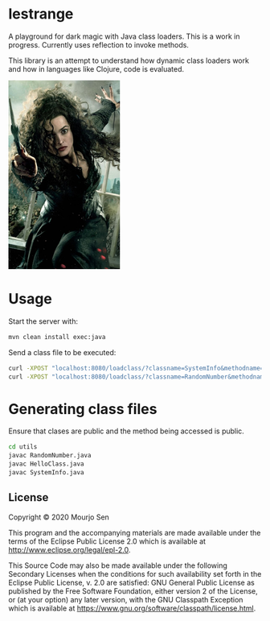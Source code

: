 # lestrange

A playground for dark magic with Java class loaders. This is a work in progress. Currently uses reflection to invoke methods. 

This library is an attempt to understand how dynamic class loaders work and how in languages like Clojure, code is evaluated.

![Bellatrix](/utils/bella.png)


# Usage

Start the server with:
```bash
mvn clean install exec:java
```

Send a class file to be executed:
```bash
curl -XPOST "localhost:8080/loadclass/?classname=SystemInfo&methodname=info" -F "file=@SystemInfo.class"
curl -XPOST "localhost:8080/loadclass/?classname=RandomNumber&methodname=sayHello" -F "file=@RandomNumber.class"
```

# Generating class files
Ensure that clases are public and the method being accessed is public.
```bash
cd utils
javac RandomNumber.java
javac HelloClass.java
javac SystemInfo.java
```



## License

Copyright © 2020 Mourjo Sen

This program and the accompanying materials are made available under the
terms of the Eclipse Public License 2.0 which is available at
http://www.eclipse.org/legal/epl-2.0.

This Source Code may also be made available under the following Secondary
Licenses when the conditions for such availability set forth in the Eclipse
Public License, v. 2.0 are satisfied: GNU General Public License as published by
the Free Software Foundation, either version 2 of the License, or (at your
option) any later version, with the GNU Classpath Exception which is available
at https://www.gnu.org/software/classpath/license.html.
